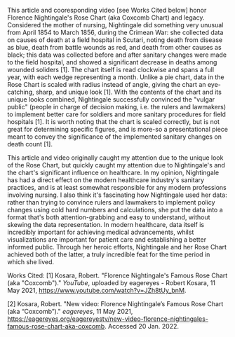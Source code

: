 This article and cooresponding video [see Works Cited below] honor Florence Nightingale's Rose Chart (aka Coxcomb Chart) and legacy. Considered the mother of nursing, Nightingale did something very unusual from April 1854 to March 1856, during the Crimean War: she collected data on causes of death at a field hospital in Scutari, noting death from disease as blue, death from battle wounds as red, and death from other causes as black; this data was collected before and after sanitary changes were made to the field hospital, and showed a significant decrease in deaths among wounded soliders [1]. The chart itself is read clockwise and spans a full year, with each wedge representing a month. Unlike a pie chart, data in the Rose Chart is scaled with radius instead of angle, giving the chart an eye-catching, sharp, and unique look [1]. With the contents of the chart and its unique looks combined, Nightingale successfully convinced the "vulgar public" (people in charge of decision making, i.e. the rulers and lawmakers) to implement better care for soldiers and more sanitary procedures for field hospitals [1]. It is worth noting that the chart is scaled correctly, but is not great for determining specific figures, and is more-so a presentational piece meant to convey the significance of the implemented sanitary changes on death count [1].

This article and video originally caught my attention due to the unique look of the Rose Chart, but quickly caught my attention due to Nightingale's and the chart's significant influence on healthcare. In my opinion, Nightingale has had a direct effect on the modern healthcare industry's sanitary practices, and is at least somewhat responsible for any modern professions involving nursing. I also think it's fascinating how Nightingale used her data: rather than trying to convince rulers and lawmakers to implement policy changes using cold hard numbers and calculations, she put the data into a format that's both attention-grabbing and easy to understand, without skewing the data representation. In modern healthcare, data itself is incredibly important for achieving medical advancements, whilst visualizations are important for patient care and establishing a better informed public. Through her heroic efforts, Nightingale and her Rose Chart achieved both of the latter, a truly incredible feat for the time period in which she lived.

Works Cited:
[1] Kosara, Robert. "Florence Nightingale's Famous Rose Chart (aka "Coxcomb")." *YouTube*, uploaded by eagereyes - Robert Kosara, 11 May 2021, https://www.youtube.com/watch?v=JZh8tUy_bnM.

[2] Kosara, Robert. "New video: Florence Nightingale’s Famous Rose Chart (aka “Coxcomb”)." *eagereyes*, 11 May 2021, https://eagereyes.org/eagereyestv/new-video-florence-nightingales-famous-rose-chart-aka-coxcomb. Accessed 20 Jan. 2022.
